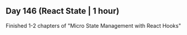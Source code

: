 ## Day 146 (React State | 1 hour)

Finished 1-2 chapters of "Micro State Management with React Hooks"

